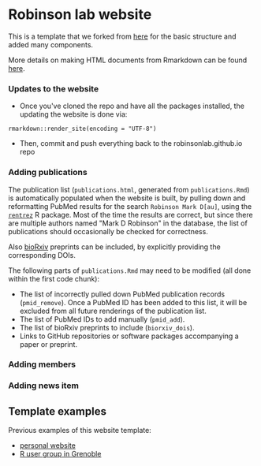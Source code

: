 # Robinson lab website

This is a template that we forked from [here](https://github.com/privefl/rmarkdown-website-template) for the basic structure and added many components.

More details on making HTML documents from Rmarkdown can be found [here](http://rmarkdown.rstudio.com/rmarkdown_websites.html).

### Updates to the website

- Once you've cloned the repo and have all the packages installed, the updating the website is done via:

```
rmarkdown::render_site(encoding = "UTF-8")
```

- Then, commit and push everything back to the robinsonlab.github.io repo

### Adding publications
The publication list (`publications.html`, generated from `publications.Rmd`) is automatically populated when the website is built, by pulling down and reformatting PubMed results for the search `Robinson Mark D[au]`, using the [`rentrez`](https://cran.r-project.org/web/packages/rentrez/index.html) R package. Most of the time the results are correct, but since there are multiple authors named "Mark D Robinson" in the database, the list of publications should occasionally be checked for correctness. 

Also [bioRxiv](https://www.biorxiv.org/) preprints can be included, by explicitly providing the corresponding DOIs. 

The following parts of `publications.Rmd` may need to be modified (all done within the first code chunk):

- The list of incorrectly pulled down PubMed publication records (`pmid_remove`). Once a PubMed ID has been added to this list, it will be excluded from all future renderings of the publication list. 
- The list of PubMed IDs to add manually (`pmid_add`).
- The list of bioRxiv preprints to include (`biorxiv_dois`).
- Links to GitHub repositories or software packages accompanying a paper or preprint. 

### Adding members

### Adding news item

## Template examples

Previous examples of this website template:
- [personal website](https://privefl.github.io/)
- [R user group in Grenoble](https://r-in-grenoble.github.io/)
